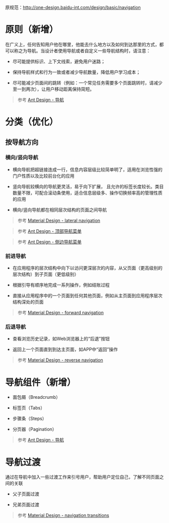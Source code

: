 原规范：http://one-design.baidu-int.com/design/basic/navigation

# 原则（新增）

在广义上，任何告知用户他在哪里，他能去什么地方以及如何到达那里的方式，都可以称之为导航。当设计者使用导航或者自定义一些导航结构时，请注意：

 - 尽可能提供标识、上下文线索，避免用户迷路；

- 保持导航样式和行为一致或者减少导航数量，降低用户学习成本；

- 尽可能减少页面间的跳转（例如：一个常见任务需要多个页面跳转时，请减少至一到两次），让用户移动距离保持简短。

> 参考 [Ant Design - 导航](https://ant.design/docs/spec/navigation-cn)

# 分类（优化）

## 按导航方向

### 横向/竖向导航

- 横向导航把超链接连成一行，信息内容层级比较简单明了，适用在浏览性强的门户性质以及比较前台化的应用

- 竖向导航较横向的导航更灵活，易于向下扩展， 且允许的标签长度较长。类目数量不限，可配合滚动条使用，适合信息层级多、操作切换频率高的管理性质的应用

- 横向/竖向导航都在相同层次结构的页面之间导航

> 参考 [Material Design - lateral navigation](https://material.io/design/navigation/understanding-navigation.html#lateral-navigation)

> 参考 [Ant Design - 顶部导航菜单](https://ant.design/docs/spec/navigation-cn#%E9%A1%B6%E9%83%A8%E5%AF%BC%E8%88%AA%E8%8F%9C%E5%8D%95)

> 参考 [Ant Design - 侧边导航菜单](https://ant.design/docs/spec/navigation-cn#%E4%BE%A7%E8%BE%B9%E5%AF%BC%E8%88%AA%E8%8F%9C%E5%8D%95)

### 前进导航

- 在应用程序的层次结构中向下以访问更深层次的内容，从父页面（更高级别的层次结构）到子页面（更低级别）

- 根据引导有顺序地完成一系列操作，例如结账过程

- 直接从应用程序中的一个页面到任何其他页面，例如从主页面到应用程序层次结构深处的页面

> 参考 [Material Design - forward navigation](https://material.io/design/navigation/understanding-navigation.html#forward-navigation)

### 后退导航

- 查看浏览历史记录，如Web浏览器上的“后退”按钮

- 返回上一个页面直到到达主页面，如APP中“返回”操作

> 参考 [Material Design - reverse navigation](https://material.io/design/navigation/understanding-navigation.html#reverse-navigation)

# 导航组件（新增）

- 面包屑（Breadcrumb）

- 标签页（Tabs）

- 步骤条（Steps）

- 分页器（Pagination）

> 参考 [Ant Design - 导航](https://ant.design/docs/spec/navigation-cn)

# 导航过渡

通过在导航中加入一些过渡工作来引号用户，帮助用户定位自己，了解不同页面之间的关联

- 父子页面过渡

- 兄弟页面过渡

> 参考 [Material Design - navigation transitions](https://material.io/design/navigation/navigation-transitions.html#)